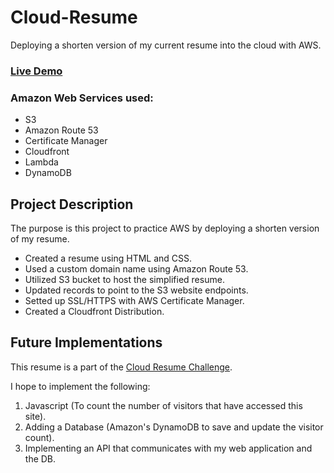 # Cloud-Resume
Deploying a shorten version of my current resume into the cloud with AWS. 
### [Live Demo](https://han-pham-resume.click/)
### Amazon Web Services used:
- S3
- Amazon Route 53
- Certificate Manager
- Cloudfront
- Lambda
- DynamoDB

## Project Description 
The purpose is this project to practice AWS by deploying a shorten version of my resume. 

- Created a resume using HTML and CSS.
- Used a custom domain name using Amazon Route 53.
- Utilized S3 bucket to host the simplified resume.
- Updated records to point to the S3 website endpoints. 
- Setted up SSL/HTTPS with AWS Certificate Manager. 
- Created a Cloudfront Distribution.

## Future Implementations 
This resume is a part of the [Cloud Resume Challenge](https://cloudresumechallenge.dev/docs/the-challenge/aws/).

I hope to implement the following:
1) Javascript (To count the number of visitors that have accessed this site).
2) Adding a Database (Amazon's DynamoDB to save and update the visitor count).
3) Implementing an API that communicates with my web application and the DB.
